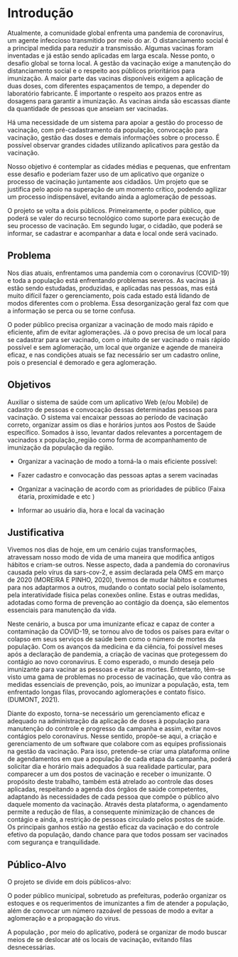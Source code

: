 # Introdução

Atualmente, a comunidade global enfrenta uma pandemia de coronavírus, um agente infeccioso transmitido por meio do ar. O distanciamento social é a principal medida para reduzir a transmissão. Algumas vacinas foram inventadas e já estão sendo aplicadas em larga escala. Nesse ponto, o desafio global se torna local. A gestão da vacinação exige a manutenção do distanciamento social e o respeito aos públicos prioritários para imunização. A maior parte das vacinas disponíveis exigem a aplicação de duas doses, com diferentes espaçamentos de tempo, a depender do laboratório fabricante. É importante o respeito aos prazos entre as dosagens para garantir a imunização. As vacinas ainda são escassas diante da quantidade de pessoas que anseiam ser vacinadas.  

Há uma necessidade de um sistema para apoiar a gestão do processo de vacinação, com pré-cadastramento da população, convocação para vacinação, gestão das doses e demais informações sobre o processo.  É possível observar grandes cidades utilizando aplicativos para gestão da vacinação.  

Nosso objetivo é contemplar as cidades médias e pequenas, que enfrentam esse desafio e poderiam fazer uso de um aplicativo que organize o processo de vacinação juntamente aos cidadãos.  Um projeto que se justifica pelo apoio na superação de um momento crítico, podendo agilizar um processo indispensável, evitando ainda a aglomeração de pessoas.  

O projeto se volta a dois públicos. Primeiramente, o poder público, que poderá se valer do recurso tecnológico como suporte para execução de seu processo de vacinação. Em segundo lugar, o cidadão, que poderá se informar, se cadastrar e acompanhar a data e local onde será vacinado.

## Problema

Nos dias atuais, enfrentamos uma pandemia com o coronavírus (COVID-19) e toda a população está enfrentando problemas severos. As vacinas já estão sendo estudadas, produzidas, e aplicadas nas pessoas, mas está muito difícil fazer o gerenciamento, pois cada estado está lidando de modos diferentes com o problema. Essa desorganização geral faz com que a informação se perca ou se torne confusa.  

O poder público precisa organizar a vacinação de modo mais rápido e eficiente, afim de evitar aglomerações. Já o povo precisa de um local para se cadastrar para ser vacinado, com o intuito de ser vacinado o mais rápido possível e sem aglomeração, um local que organize e agende de maneira eficaz, e nas condições atuais se faz necessário ser um cadastro online, pois o presencial é demorado e gera aglomeração. 

## Objetivos

Auxiliar o sistema de saúde com um aplicativo Web (e/ou Mobile) de cadastro de pessoas e convocação dessas determinadas pessoas para vacinação. O sistema vai encaixar pessoas ao período de vacinação correto, organizar assim os dias e horários juntos aos Postos de Saúde específico. Somados à isso, levantar dados relevantes a porcentagem de vacinados x população_região como forma de acompanhamento de imunização da população da região. 

- Organizar a vacinação de modo a torná-la o mais eficiente possível: 

- Fazer cadastro e convocação das pessoas aptas a serem vacinadas 

- Organizar a vacinação de acordo com as prioridades de público (Faixa étaria, proximidade e etc )

- Informar ao usuário dia, hora e local da vacinação 

## Justificativa

Vivemos nos dias de hoje, em um cenário cujas transformações, atravessam nosso modo de vida de uma maneira que modifica antigos hábitos e criam-se outros. Nesse aspecto, dada a pandemia do coronavírus causada pelo vírus da sars-cov-2, e assim declarada pela OMS em março de 2020 (MOREIRA E PINHO, 2020), tivemos de mudar hábitos e costumes para nos adaptarmos a outros, mudando o contato social pelo isolamento, pela interatividade física pelas conexões online. Estas e outras medidas, adotadas como forma de prevenção ao contágio da doença, são elementos essenciais para manutenção da vida. 

Neste cenário, a busca por uma imunizante eficaz e capaz de conter a contaminação da COVID-19, se tornou alvo de todos os países para evitar o colapso em seus serviços de saúde bem como o número de mortes da população. Com os avanços da medicina e da ciência, foi possível meses após a declaração de pandemia, a criação de vacinas que protegessem do contágio ao novo coronavírus. E como esperado, o mundo deseja pelo imunizante para vacinar as pessoas e evitar as mortes. Entretanto, têm-se visto uma gama de problemas no processo de vacinação, que vão contra as medidas essenciais de prevenção, pois, ao imunizar a população, esta, tem enfrentado longas filas, provocando aglomerações e contato físico. (DUMONT, 2021). 

Diante do exposto, torna-se necessário um gerenciamento eficaz e adequado na administração da aplicação de doses à população para manutenção do controle e progresso da campanha e assim, evitar novos contágios pelo coronavírus. Nesse sentido, propõe-se aqui, a criação e gerenciamento de um software que colabore com as equipes profissionais na gestão da vacinação. Para isso, pretende-se criar uma plataforma online de agendamentos em que a população de cada etapa da campanha, poderá solicitar dia e horário mais adequados à sua realidade particular, para comparecer a um dos postos de vacinação e receber o imunizante. O propósito deste trabalho, também está atrelado ao controle das doses aplicadas, respeitando a agenda dos órgãos de saúde competentes, adaptando às necessidades de cada pessoa que compõe o público alvo daquele momento da vacinação. Através desta plataforma, o agendamento permite a redução de filas, a consequente minimização de chances de contágio e ainda, a restrição de pessoas circulado pelos postos de saúde. Os principais ganhos estão na gestão eficaz da vacinação e do controle efetivo da população, dando chance para que todos possam ser vacinados com segurança e tranquilidade.  

## Público-Alvo

O projeto se divide em dois públicos-alvo:  

O poder público municipal, sobretudo as prefeituras,  poderão organizar os estoques e os requerimentos de imunizantes a fim de atender a população, além de convocar um número razoável de pessoas de modo a evitar a aglomeração e a propagação do virus. 

A população , por meio do aplicativo, poderá se organizar de modo buscar meios de se deslocar até os locais de vacinação, evitando filas desnecessárias. 

